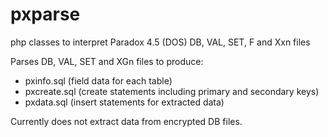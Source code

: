 # pxparse
php classes to interpret Paradox 4.5 (DOS) DB, VAL, SET, F and Xxn files

Parses DB, VAL, SET and XGn files to produce:
* pxinfo.sql (field data for each table)
* pxcreate.sql (create statements including primary and secondary keys)
* pxdata.sql (insert statements for extracted data)

Currently does not extract data from encrypted DB files.

